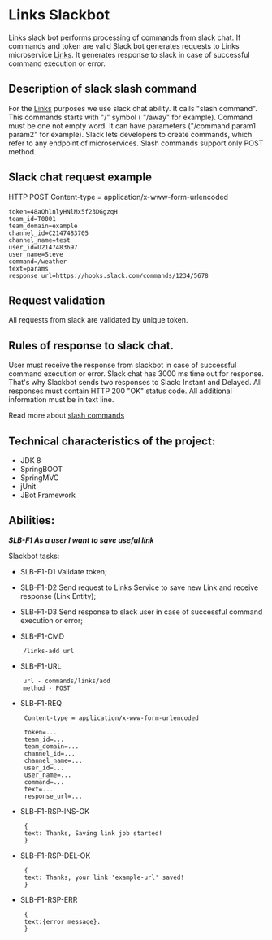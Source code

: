 # Links Slackbot
Links slack bot performs processing of commands from slack chat. 
If commands and token are valid Slack bot generates requests to 
Links microservice [Links](url).
It generates response to slack in case of successful command execution or error.


## Description of slack slash command
For the [Links](https://github.com/JujaLabs/docs/tree/master/architecture/links) purposes we use slack chat ability. 
It calls "slash command". This commands starts with "/" symbol ( "/away" for example). 
Command must be one not empty word. It can have parameters ("/command param1 param2" for example). 
Slack lets developers to create commands, which refer to any endpoint of microservices. Slash
commands support only POST method.

## Slack chat request example
HTTP POST
Content-type = application/x-www-form-urlencoded
```
token=48aQhlnlyHNlMx5f23DGgzqH
team_id=T0001
team_domain=example
channel_id=C2147483705
channel_name=test
user_id=U2147483697
user_name=Steve
command=/weather
text=params
response_url=https://hooks.slack.com/commands/1234/5678
```

## Request validation
All requests from slack are validated by unique token.

## Rules of response to slack chat.
User must receive the response from slackbot in case of successful command execution or error.
Slack chat has 3000 ms time out for response. That's why Slackbot sends two responses to Slack: Instant and Delayed.
All responses must contain HTTP 200 "OK" status code. All additional information must be in text line.

Read more  about [slash commands](https://api.slack.com/slash-commands)

## Technical characteristics of the project:
* JDK 8
* SpringBOOT
* SpringMVC
* jUnit
* JBot Framework

## Abilities:

***SLB-F1 As a user I want to save useful link***

Slackbot tasks:
* SLB-F1-D1 Validate token;
* SLB-F1-D2 Send request to Links Service to save new Link and receive response (Link Entity);
* SLB-F1-D3 Send response to slack user in case of successful command execution or error;

* SLB-F1-CMD 
```
    /links-add url  
```
* SLB-F1-URL
```
    url - commands/links/add
    method - POST
```

* SLB-F1-REQ
   ```
    Content-type = application/x-www-form-urlencoded
    
    token=...
    team_id=...
    team_domain=...
    channel_id=...
    channel_name=...
    user_id=...
    user_name=...
    command=...
    text=...
    response_url=...
    ```

* SLB-F1-RSP-INS-OK
   ```
    {
    text: Thanks, Saving link job started!
    }
   ```
* SLB-F1-RSP-DEL-OK
   ```
    {
    text: Thanks, your link 'example-url' saved!
    }
   ```
* SLB-F1-RSP-ERR
   ```
    {
    text:{error message}.
    }
   ```
    
